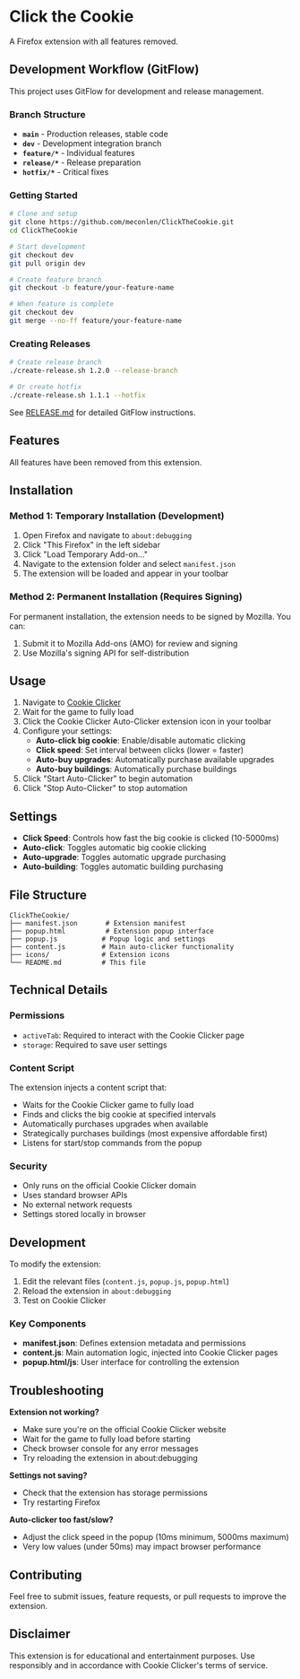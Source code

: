 # Click the Cookie

A Firefox extension with all features removed.

## Development Workflow (GitFlow)

This project uses GitFlow for development and release management.

### Branch Structure

- **`main`** - Production releases, stable code
- **`dev`** - Development integration branch
- **`feature/*`** - Individual features
- **`release/*`** - Release preparation
- **`hotfix/*`** - Critical fixes

### Getting Started

```bash
# Clone and setup
git clone https://github.com/meconlen/ClickTheCookie.git
cd ClickTheCookie

# Start development
git checkout dev
git pull origin dev

# Create feature branch
git checkout -b feature/your-feature-name

# When feature is complete
git checkout dev
git merge --no-ff feature/your-feature-name
```

### Creating Releases

```bash
# Create release branch
./create-release.sh 1.2.0 --release-branch

# Or create hotfix
./create-release.sh 1.1.1 --hotfix
```

See [RELEASE.md](RELEASE.md) for detailed GitFlow instructions.

## Features

All features have been removed from this extension.

## Installation

### Method 1: Temporary Installation (Development)

1. Open Firefox and navigate to `about:debugging`
2. Click "This Firefox" in the left sidebar
3. Click "Load Temporary Add-on..."
4. Navigate to the extension folder and select `manifest.json`
5. The extension will be loaded and appear in your toolbar

### Method 2: Permanent Installation (Requires Signing)

For permanent installation, the extension needs to be signed by Mozilla. You can:
1. Submit it to Mozilla Add-ons (AMO) for review and signing
2. Use Mozilla's signing API for self-distribution

## Usage

1. Navigate to [Cookie Clicker](https://orteil.dashnet.org/cookieclicker/)
2. Wait for the game to fully load
3. Click the Cookie Clicker Auto-Clicker extension icon in your toolbar
4. Configure your settings:
   - **Auto-click big cookie**: Enable/disable automatic clicking
   - **Click speed**: Set interval between clicks (lower = faster)
   - **Auto-buy upgrades**: Automatically purchase available upgrades
   - **Auto-buy buildings**: Automatically purchase buildings
5. Click "Start Auto-Clicker" to begin automation
6. Click "Stop Auto-Clicker" to stop automation

## Settings

- **Click Speed**: Controls how fast the big cookie is clicked (10-5000ms)
- **Auto-click**: Toggles automatic big cookie clicking
- **Auto-upgrade**: Toggles automatic upgrade purchasing
- **Auto-building**: Toggles automatic building purchasing

## File Structure

```
ClickTheCookie/
├── manifest.json       # Extension manifest
├── popup.html          # Extension popup interface
├── popup.js           # Popup logic and settings
├── content.js         # Main auto-clicker functionality
├── icons/             # Extension icons
└── README.md          # This file
```

## Technical Details

### Permissions

- `activeTab`: Required to interact with the Cookie Clicker page
- `storage`: Required to save user settings

### Content Script

The extension injects a content script that:
- Waits for the Cookie Clicker game to fully load
- Finds and clicks the big cookie at specified intervals
- Automatically purchases upgrades when available
- Strategically purchases buildings (most expensive affordable first)
- Listens for start/stop commands from the popup

### Security

- Only runs on the official Cookie Clicker domain
- Uses standard browser APIs
- No external network requests
- Settings stored locally in browser

## Development

To modify the extension:

1. Edit the relevant files (`content.js`, `popup.js`, `popup.html`)
2. Reload the extension in `about:debugging`
3. Test on Cookie Clicker

### Key Components

- **manifest.json**: Defines extension metadata and permissions
- **content.js**: Main automation logic, injected into Cookie Clicker pages
- **popup.html/js**: User interface for controlling the extension

## Troubleshooting

**Extension not working?**
- Make sure you're on the official Cookie Clicker website
- Wait for the game to fully load before starting
- Check browser console for any error messages
- Try reloading the extension in about:debugging

**Settings not saving?**
- Check that the extension has storage permissions
- Try restarting Firefox

**Auto-clicker too fast/slow?**
- Adjust the click speed in the popup (10ms minimum, 5000ms maximum)
- Very low values (under 50ms) may impact browser performance

## Contributing

Feel free to submit issues, feature requests, or pull requests to improve the extension.

## Disclaimer

This extension is for educational and entertainment purposes. Use responsibly and in accordance with Cookie Clicker's terms of service.
